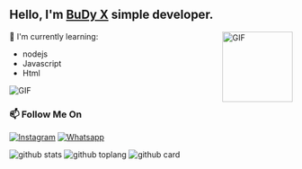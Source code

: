 ## Hello, I'm [BuDy X](https://instagram.com/pr_bathdimuthu) simple developer.

<img align="right" alt="GIF" height="125px" src="https://media.giphy.com/media/0YLMNYmGyMfcqRX1j1/source.gif" />

:page_with_curl: I'm currently learning:
- nodejs
- Javascript
- Html

<img align="center" fit="fill" alt="GIF" src="https://media.giphy.com/media/836HiJc7pgzy8iNXCn/giphy.gif" />

### 📫 Follow Me On
<a href="https://www.instagram.com/pr_bathdimuthu" target="_blank"><img src="https://img.shields.io/badge/Instagram-%23E4405F.svg?&style=flat-square&logo=instagram&logoColor=white" alt="Instagram"></a>
<a href="https://wa.me/94757534153" target="_blank"><img src="https://img.shields.io/badge/Whatsapp-%808080.svg?&style=flat-square&logo=Whatsapp&logoColor=white" alt="Whatsapp"></a>

![github stats](https://github-readme-stats.vercel.app/api?username=MrChaby&show_icons=true&theme=radical)
![github toplang](https://github-readme-stats.vercel.app/api/top-langs/?username=MrChaby&layout=compact&theme=nightowl)
![github card](https://github-readme-stats.vercel.app/api/pin/?username=MrChaby&repo=Jessi&theme=dark)
